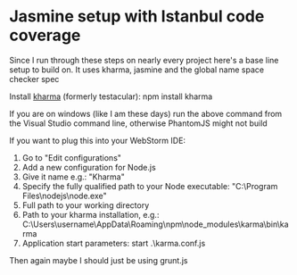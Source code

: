 Jasmine setup with Istanbul code coverage
=============

Since I run through these steps on nearly every project here's a base line setup to build on. It uses kharma, jasmine
and the global name space checker spec

Install [kharma](http://karma-runner.github.com/0.8/index.html) (formerly testacular): npm install kharma

If you are on windows (like I am these days) run the above command from the Visual Studio command line, otherwise PhantomJS might not build

If you want to plug this into your WebStorm IDE:

 1. Go to "Edit configurations"
 2. Add a new configuration for Node.js
 3. Give it name e.g.: "Kharma"
 4. Specify the fully qualified path to your Node executable: "C:\Program Files\nodejs\node.exe"
 5. Full path to your working directory
 6. Path to your kharma installation, e.g.: C:\Users\username\AppData\Roaming\npm\node_modules\karma\bin\karma
 7. Application start parameters: start .\karma.conf.js

Then again maybe I should just be using grunt.js
